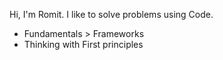Hi, I'm Romit.
I like to solve problems using Code.


- Fundamentals > Frameworks
- Thinking with First principles
